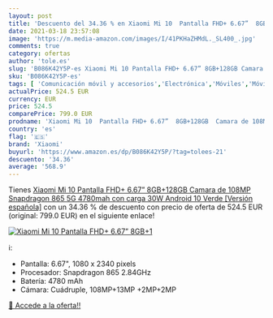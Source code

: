 ```yaml
---
layout: post
title: 'Descuento del 34.36 % en Xiaomi Mi 10  Pantalla FHD+ 6.67”  8GB+1'
date: 2021-03-18 23:57:08
image: 'https://m.media-amazon.com/images/I/41PKHaZHMdL._SL400_.jpg'
comments: true
category: ofertas
author: 'tole.es'
slug: 'B086K42Y5P-es Xiaomi Mi 10 Pantalla FHD+ 6.67” 8GB+128GB Camara de 108MP...'
sku: 'B086K42Y5P-es'
tags: [ 'Comunicación móvil y accesorios','Electrónica','Móviles','Móviles y smartphones libres','android','xiaomi', ]
actualPrice: 524.5 EUR
currency: EUR
price: 524.5
comparePrice: 799.0 EUR
prodname: 'Xiaomi Mi 10  Pantalla FHD+ 6.67”  8GB+128GB  Camara de 108MP  Snapdragon 865 5G  4780mah con carga 30W  Android 10  Verde [Versión española]'
country: 'es'
flag: '🇪🇸'
brand: 'Xiaomi'
buyurl: 'https://www.amazon.es/dp/B086K42Y5P/?tag=tolees-21'
descuento: '34.36'
average: '568.9'
---
```


Tienes [Xiaomi Mi 10  Pantalla FHD+ 6.67”  8GB+128GB  Camara de 108MP  Snapdragon 865 5G  4780mah con carga 30W  Android 10  Verde [Versión española]](https://www.amazon.es/dp/B086K42Y5P/?tag=tolees-21) con un 34.36 % de descuento con precio de oferta de 524.5 EUR (original: 799.0 EUR) en el siguiente enlace!

[![Xiaomi Mi 10  Pantalla FHD+ 6.67”  8GB+1](https://m.media-amazon.com/images/I/41PKHaZHMdL._SL400_.jpg)](https://www.amazon.es/dp/B086K42Y5P/?tag=tolees-21)

ℹ️:

- Pantalla: 6.67", 1080 x 2340 pixels
- Procesador: Snapdragon 865 2.84GHz
- Batería: 4780 mAh
- Cámara: Cuádruple, 108MP+13MP +2MP+2MP

[🛒 Accede a la oferta!!](https://www.amazon.es/dp/B086K42Y5P/?tag=tolees-21)

